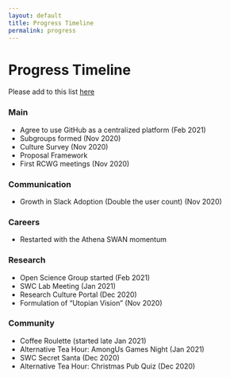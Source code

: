 ```yaml
---
layout: default
title: Progress Timeline 
permalink: progress
---
```


# Progress Timeline

Please add to this list [here](https://github.com/SainsburyWellcomeCentre/RCWG/edit/main/progress.md)

### Main

- Agree to use GitHub as a centralized platform (Feb 2021)
- Subgroups formed (Nov 2020)
- Culture Survey (Nov 2020)
- Proposal Framework
- First RCWG meetings (Nov 2020)

### Communication

- Growth in Slack Adoption (Double the user count) (Nov 2020)

### Careers

- Restarted with the Athena SWAN momentum

### Research

- Open Science Group started (Feb 2021)
- SWC Lab Meeting (Jan 2021) 
- Research Culture Portal (Dec 2020)
- Formulation of “Utopian Vision” (Nov 2020)

### Community

- Coffee Roulette (started late Jan 2021)
- Alternative Tea Hour: AmongUs Games Night (Jan 2021)
- SWC Secret Santa (Dec 2020)
- Alternative Tea Hour: Christmas Pub Quiz (Dec 2020)